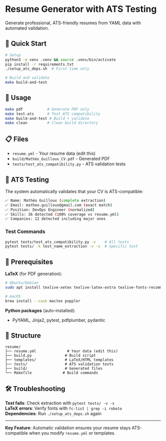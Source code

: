 # Resume Generator with ATS Testing

Generate professional, ATS-friendly resumes from YAML data with automated validation.

## 🚀 Quick Start

```bash
# Setup
python3 -m venv .venv && source .venv/bin/activate
pip install -r requirements.txt
./setup_ats_deps.sh  # First time only

# Build and validate
make build-and-test
```

## 📝 Usage

```bash
make pdf           # Generate PDF only
make test-ats      # Test ATS compatibility  
make build-and-test # Build + validate
make clean         # Clean build directory
```

## 📋 Files

- `resume.yml` - Your resume data (edit this)
- `build/Mathéo_Guilloux_CV.pdf` - Generated PDF
- `tests/test_ats_compatibility.py` - ATS validation tests

## 🧪 ATS Testing

The system automatically validates that your CV is ATS-compatible:

```bash
✅ Name: Mathéo Guilloux (complete extraction)
✅ Email: matheo.guilloux@gmail.com (exact match)  
✅ Position: DevOps Engineer (normalized)
✅ Skills: 36 detected (100% coverage vs resume.yml)
✅ Companies: 12 detected including major ones
```

### Test Commands
```bash
pytest tests/test_ats_compatibility.py -v    # All tests
pytest tests/ -k test_name_extraction -v -s  # Specific test
```

## 🔧 Prerequisites

**LaTeX** (for PDF generation):
```bash
# Ubuntu/Debian
sudo apt install texlive-xetex texlive-latex-extra texlive-fonts-recommended poppler-utils

# macOS
brew install --cask mactex poppler
```

**Python packages** (auto-installed):
- PyYAML, Jinja2, pytest, pdfplumber, pydantic

## 📁 Structure

```
resume/
├── resume.yml              # Your data (edit this)
├── build.py               # Build script
├── templates/             # LaTeX/HTML templates  
├── tests/                 # ATS validation tests
├── build/                 # Generated files
└── Makefile              # Build commands
```

## 🛠️ Troubleshooting

**Test fails**: Check extraction with `pytest tests/ -v -s`  
**LaTeX errors**: Verify fonts with `fc-list | grep -i roboto`  
**Dependencies**: Run `./setup_ats_deps.sh` again

---

**Key Feature**: Automatic validation ensures your resume stays ATS-compatible when you modify `resume.yml` or templates. 